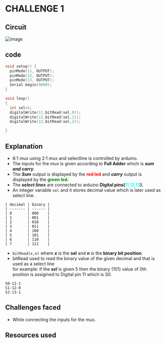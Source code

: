 # CHALLENGE 1

## Circuit
![image](https://github.com/weanysel/Bi0s/assets/69642777/e61f7b0c-53d6-4587-a972-8b3f72081a58)


## code

```cpp
void setup() {
  pinMode(11, OUTPUT);
  pinMode(12, OUTPUT);
  pinMode(13, OUTPUT);
  Serial.begin(9600);
}

void loop() 
{
  int sel=5;
  digitalWrite(11,bitRead(sel,0));
  digitalWrite(12,bitRead(sel,1));
  digitalWrite(13,bitRead(sel,2));

}
```

## Explanation

- 8:1 *mux* using 2:1 *mux* and selectline is controlled by arduino.  
- The inputs for the *mux* is given according to **Full Adder** which is ***sum and carry***.  
- The ***Sum*** output is displayed by the **<span style="color: red;">red led</span>** and ***carry*** output is displayed by the  **<span style="color: green;">green led</span>**.  
- The ***select lines*** are connected to arduino **Digital pins(<span style="color: cyan;">11,12,13</span>).**
- An integer variable <code>sel</code> and it stores decimal value which is later used as select line.  
```
| decimal | binary |  
| ------- | ------ |  
| 0       | 000    |
| 1       | 001    |  
| 2       | 010    |
| 3       | 011    |  
| 4       | 100    |
| 5       | 101    |  
| 6       | 110    |
| 7       | 111    | 
```

- <code>bitRead(x,n)</code> where ***x*** is the **sel** and ***n*** is the **binary bit position**.
- bitRead used to read the binary value of the given decimal and that is used as a select line   
for example: if the ***sel*** is given 5 then the binary (101) value of 0th position is assigined to Digital pin 11 which is S0.

```
S0-11-1
S1-12-0
S2-13-1
```

## Challenges faced

- While connecting the inputs for the mux.  

## Resources used
